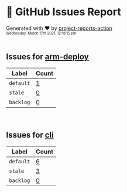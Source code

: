 # :crystal_ball: GitHub Issues Report  
  
Generated with :heart: by [project-reports-action](https://github.com/bryanmacfarlane/project-reports-action)  
<sub><sup>Wednesday, March 17th 2021, 12:18:15 pm</sup></sub>  
  &nbsp;  
## Issues for [arm-deploy](https://github.com/Azure/arm-deploy)
| Label     | Count                                   |
| --------- | --------------------------------------- |
| `default` | [1](./issues-default-1615963695.731.md) |
| `stale`   | [0](./issues-stale-1615963695.731.md)   |
| `backlog` | [0](./issues-backlog-1615963695.731.md) |
&nbsp;  
## Issues for [cli](https://github.com/Azure/cli)
| Label     | Count                                  |
| --------- | -------------------------------------- |
| `default` | [6](./issues-default-1615963696.09.md) |
| `stale`   | [3](./issues-stale-1615963696.09.md)   |
| `backlog` | [0](./issues-backlog-1615963696.09.md) |
